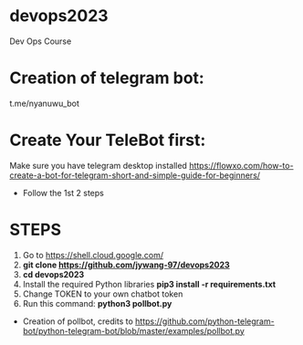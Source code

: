 # devops2023
Dev Ops Course

# Creation of telegram bot:
t.me/nyanuwu_bot

# Create Your TeleBot first:
Make sure you have telegram desktop installed
https://flowxo.com/how-to-create-a-bot-for-telegram-short-and-simple-guide-for-beginners/
- Follow the 1st 2 steps

# STEPS
1. Go to https://shell.cloud.google.com/
2. **git clone https://github.com/jywang-97/devops2023**
3. **cd devops2023**
4. Install the required Python libraries **pip3 install -r requirements.txt**
5. Change TOKEN to your own chatbot token
6. Run this command: **python3 pollbot.py**

* Creation of pollbot, credits to https://github.com/python-telegram-bot/python-telegram-bot/blob/master/examples/pollbot.py
